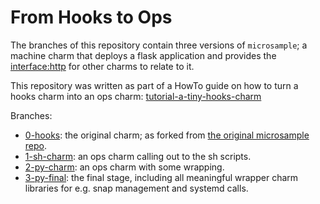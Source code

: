 # From Hooks to Ops

The branches of this repository contain three versions of `microsample`; a machine charm that deploys a flask application and provides the [interface:http] for other charms to relate to it.

This repository was written as part of a HowTo guide on how to turn a hooks charm into an ops charm: [tutorial-a-tiny-hooks-charm]

Branches:

 - [0-hooks]: the original charm; as forked from [the original microsample repo][original-microsample].
 - [1-sh-charm]: an ops charm calling out to the sh scripts.
 - [2-py-charm]: an ops charm with some wrapping.
 - [3-py-final]: the final stage, including all meaningful wrapper charm libraries for e.g. snap management and systemd calls.



[original-microsample]: https://github.com/erik78se/charm-microsample
[tutorial-a-tiny-hooks-charm]: https://discourse.jujucharms.com/t/tutorial-a-tiny-hooks-charm/1315
[interface:http]: https://discourse.jujucharms.com/t/interface-layers/1121

[0-hooks]: https://github.com/PietroPasotti/hooks-to-ops/tree/0-hooks
[1-sh-charm]: https://github.com/PietroPasotti/hooks-to-ops/tree/1-sh-charm
[2-py-charm]: https://github.com/PietroPasotti/hooks-to-ops/tree/2-py-charm
[3-py-final]: https://github.com/PietroPasotti/hooks-to-ops/tree/3-py-final